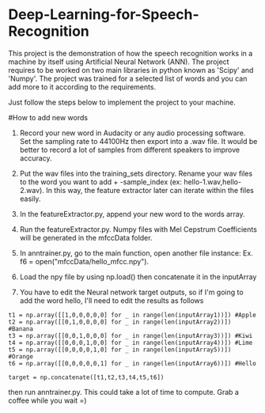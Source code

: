 # Deep-Learning-for-Speech-Recognition

This project is the demonstration of how the speech recognition works in a machine by itself using Artificial Neural Network (ANN). The project requires to be worked on two main libraries in python known as 'Scipy' and 'Numpy'. The project was trained for a selected list of words and you can add more to it according to the requirements. 

Just follow the steps below to implement the project to your machine. 


#How to add new words

1. Record your new word in Audacity or any audio processing software. Set the sampling rate to 44100Hz then export into a .wav file. It would be better to record a lot of samples from different speakers to improve accuracy.

2. Put the wav files into the training_sets directory. Rename your wav files to the word you want to add + -sample_index (ex: hello-1.wav,hello-2.wav). In this way, the feature extractor later can iterate within the files easily.

3. In the featureExtractor.py, append your new word to the words array.

4. Run the featureExtractor.py. Numpy files with Mel Cepstrum Coefficients will be generated in the mfccData folder.

5. In anntrainer.py, go to the main function, open another file instance: Ex. f6 = open("mfccData/hello_mfcc.npy").

6. Load the npy file by using np.load() then concatenate it in the inputArray

7. You have to edit the Neural network target outputs, so if I'm going to add the word hello, I'll need to edit the results as follows

```
t1 = np.array([[1,0,0,0,0,0] for _ in range(len(inputArray1))]) #Apple
t2 = np.array([[0,1,0,0,0,0] for _ in range(len(inputArray2))]) #Banana
t3 = np.array([[0,0,1,0,0,0] for _ in range(len(inputArray3))]) #Kiwi
t4 = np.array([[0,0,0,1,0,0] for _ in range(len(inputArray4))]) #Lime
t5 = np.array([[0,0,0,0,1,0] for _ in range(len(inputArray5))]) #Orange
t6 = np.array([[0,0,0,0,0,1] for _ in range(len(inputArray6))]) #Hello

target = np.concatenate([t1,t2,t3,t4,t5,t6])
```

then run anntrainer.py. This could take a lot of time to compute. Grab a coffee while you wait =)

